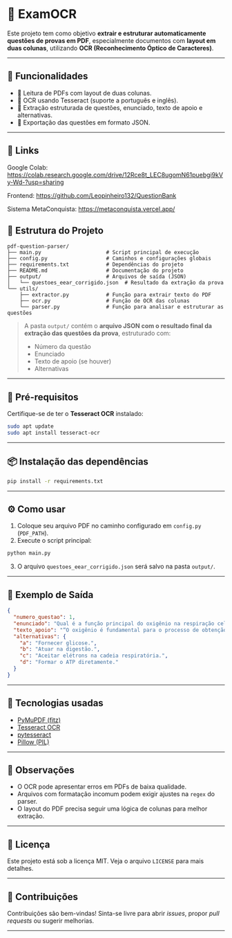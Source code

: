# 🧠 ExamOCR

Este projeto tem como objetivo **extrair e estruturar automaticamente questões de provas em PDF**, especialmente documentos com **layout em duas colunas**, utilizando **OCR (Reconhecimento Óptico de Caracteres)**.

---


## 🚀 Funcionalidades

- 📄 Leitura de PDFs com layout de duas colunas.
- 🤖 OCR usando Tesseract (suporte a português e inglês).
- 🧠 Extração estruturada de questões, enunciado, texto de apoio e alternativas.
- 💾 Exportação das questões em formato JSON.

---
## 🔗 Links

Google Colab: https://colab.research.google.com/drive/12Rce8t_LEC8ugomN61puebgi9kVy-Wd-?usp=sharing

Frontend: https://github.com/Leopinheiro132/QuestionBank

Sistema MetaConquista: https://metaconquista.vercel.app/

## 📂 Estrutura do Projeto

```
pdf-question-parser/
├── main.py                     # Script principal de execução
├── config.py                   # Caminhos e configurações globais
├── requirements.txt            # Dependências do projeto
├── README.md                   # Documentação do projeto
├── output/                     # Arquivos de saída (JSON)
│   └── questoes_eear_corrigido.json  # Resultado da extração da prova
└── utils/
    ├── extractor.py            # Função para extrair texto do PDF
    ├── ocr.py                  # Função de OCR das colunas
    └── parser.py               # Função para analisar e estruturar as questões
```

> A pasta `output/` contém o **arquivo JSON com o resultado final da extração das questões da prova**, estruturado com:
> - Número da questão
> - Enunciado
> - Texto de apoio (se houver)
> - Alternativas

---

## 🧪 Pré-requisitos

Certifique-se de ter o **Tesseract OCR** instalado:

```bash
sudo apt update
sudo apt install tesseract-ocr
```

---

## 📦 Instalação das dependências

```bash
pip install -r requirements.txt
```

---

## ⚙️ Como usar

1. Coloque seu arquivo PDF no caminho configurado em `config.py` (`PDF_PATH`).
2. Execute o script principal:

```bash
python main.py
```

3. O arquivo `questoes_eear_corrigido.json` será salvo na pasta `output/`.

---

## 📄 Exemplo de Saída

```json
{
  "numero_questao": 1,
  "enunciado": "Qual é a função principal do oxigênio na respiração celular?",
  "texto_apoio": "“O oxigênio é fundamental para o processo de obtenção de energia nas células...”",
  "alternativas": {
    "a": "Fornecer glicose.",
    "b": "Atuar na digestão.",
    "c": "Aceitar elétrons na cadeia respiratória.",
    "d": "Formar o ATP diretamente."
  }
}
```

---

## 🧠 Tecnologias usadas

- [PyMuPDF (fitz)](https://pymupdf.readthedocs.io/en/latest/)
- [Tesseract OCR](https://github.com/tesseract-ocr/tesseract)
- [pytesseract](https://pypi.org/project/pytesseract/)
- [Pillow (PIL)](https://pillow.readthedocs.io/)

---

## 📌 Observações

- O OCR pode apresentar erros em PDFs de baixa qualidade.
- Arquivos com formatação incomum podem exigir ajustes na `regex` do parser.
- O layout do PDF precisa seguir uma lógica de colunas para melhor extração.

---

## 📜 Licença

Este projeto está sob a licença MIT. Veja o arquivo `LICENSE` para mais detalhes.

---

## 🤝 Contribuições

Contribuições são bem-vindas! Sinta-se livre para abrir *issues*, propor *pull requests* ou sugerir melhorias.

---
